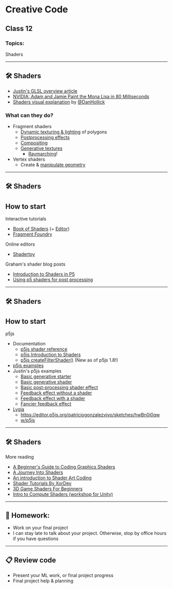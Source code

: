 # Creative Code

## Class 12

### Topics:

Shaders

---

## 🛠️ Shaders

* [Justin's GLSL overview article](https://github.com/cacheflowe/haxademic/blob/master/guides/shaders-intro.md)
* [NVIDIA: Adam and Jamie Paint the Mona Lisa in 80 Milliseconds](https://www.youtube.com/watch?v=WmW6SD-EHVY)
* [Shaders visual explanation](https://typefully.com/DanHollick/gpnhhud) by [@DanHollick](https://twitter.com/DanHollick/status/1603370500306018304)

### What can they do?

* Fragment shaders
  * [Dynamic texturing & lighting](https://threejs.org/examples/#webgl_materials_bumpmap) of polygons
  * [Postprocessing effects](https://filters.pixijs.download/main/demo/index.html)
  * [Compositing](https://filters.pixijs.download/main/demo/index.html)
  * [Generative textures](https://www.shadertoy.com/view/XtyXzw)
    * [Raymarching](https://www.shadertoy.com/view/Xds3zN)!
* Vertex shaders
  * Create & [manipulate geometry](https://www.instagram.com/p/CfHwxRGlpod/)

---

## 🛠️ Shaders

## How to start

Interactive tutorials

* [Book of Shaders](http://thebookofshaders.com/) (+ [Editor](http://editor.thebookofshaders.com/))
* [Fragment Foundry](http://hughsk.io/fragment-foundry/)

Online editors

* [Shadertoy](http://shadertoy.com)

Graham's shader blog posts

* [Introduction to Shaders in P5](https://graha.ms/posts/blog/2022-11-01-introduction-to-shaders-in-p5/)
* [Using p5 shaders for post processing](https://graha.ms/posts/blog/2022-11-10-using-p5-shaders-for-post-processing/)

---

## 🛠️ Shaders

## How to start

p5js

* Documentation
  * [p5js shader reference](https://p5js.org/reference/#/p5/shader)
  * [p5js Introduction to Shaders](https://p5js.org/learn/getting-started-in-webgl-shaders.html)
  * [p5js createFilterShader()](https://p5js.org/reference/#/p5/createFilterShader) (New as of p5js 1.8!)
* [p5js examples](https://github.com/aferriss/p5jsShaderExamples)
* Justin's p5js examples
  * [Basic generative starter](https://editor.p5js.org/cacheflowe/sketches/ha6wfUQHS)
  * [Basic generative shader](https://editor.p5js.org/cacheflowe/sketches/ml0ubsQhB)
  * [Basic post-processing shader effect](https://editor.p5js.org/cacheflowe/sketches/K8LFvt_D2)
  * [Feedback effect without a shader](https://editor.p5js.org/cacheflowe/sketches/RMfzMUdhc)
  * [Feedback effect with a shader](https://editor.p5js.org/cacheflowe/sketches/TKFuqnxVE)
  * [Fancier feedback effect](https://editor.p5js.org/cacheflowe/sketches/8aCDXu1cU)
* [Lygia](https://lygia.xyz/)
  * https://editor.p5js.org/patriciogonzalezvivo/sketches/hwBn0i0qw
  * [w/p5js](https://editor.p5js.org/patriciogonzalezvivo/sketches)

---

## 🛠️ Shaders

More reading

* [A Beginner's Guide to Coding Graphics Shaders](https://gamedevelopment.tutsplus.com/tutorials/a-beginners-guide-to-coding-graphics-shaders--cms-23313)
* [A Journey Into Shaders](https://www.mayerowitz.io/blog/a-journey-into-shaders)
* [An introduction to Shader Art Coding](https://www.youtube.com/watch?v=f4s1h2YETNY)
* [Shader Tutorials By XorDev](https://mini.gmshaders.com/)
* [3D Game Shaders For Beginners](https://github.com/lettier/3d-game-shaders-for-beginners)
* [Intro to Compute Shaders (workshop for Unity)](https://paprika.studio/workshops/compute/index.html)

---

## 📝 Homework:

* Work on your final project
* I can stay late to talk about your project. Otherwise, stop by office hours if you have questions

---

## 📋 Review code

* Present your ML work, or final project progress
* Final project help & planning
